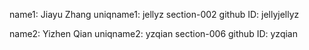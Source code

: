 name1: Jiayu Zhang
uniqname1: jellyz
section-002
github ID: jellyjellyz

name2: Yizhen Qian
uniqname2: yzqian
section-006
github ID: yzqian

